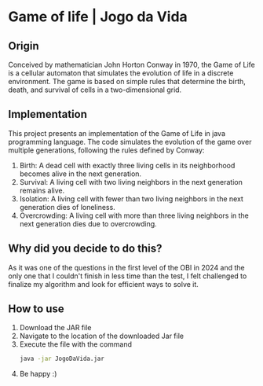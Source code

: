 # Game of life | Jogo da Vida
## Origin
Conceived by mathematician John Horton Conway in 1970, the Game of Life is a cellular automaton that simulates the evolution of life in a discrete environment. 
The game is based on simple rules that determine the birth, death, and survival of cells in a two-dimensional grid.

## Implementation
This project presents an implementation of the Game of Life in java programming language. The code simulates the evolution of the game over multiple generations, 
following the rules defined by Conway:

1. Birth: A dead cell with exactly three living cells in its neighborhood becomes alive in the next generation.
2. Survival: A living cell with two living neighbors in the next generation remains alive.
3. Isolation: A living cell with fewer than two living neighbors in the next generation dies of loneliness.
4. Overcrowding: A living cell with more than three living neighbors in the next generation dies due to overcrowding.

## Why did you decide to do this?
As it was one of the questions in the first level of the OBI in 2024 and the only one that I couldn't finish in less time than the test, 
I felt challenged to finalize my algorithm and look for efficient ways to solve it.

## How to use
1. Download the JAR file
2. Navigate to the location of the downloaded Jar file
3. Execute the file with the command
   ```cmd
   java -jar JogoDaVida.jar
   ```
5. Be happy :)
